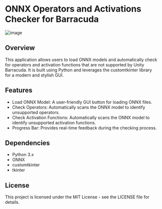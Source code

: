# ONNX Operators and Activations Checker for Barracuda

![image](https://github.com/s4k10503/ONNX-Operators-and-Activations-Checker-for-Barracuda/assets/50241623/d934aa46-75aa-488b-b5c3-97e2d8292ab1)

## Overview

This application allows users to load ONNX models and automatically check for operators and activation functions that are not supported by Unity Barracuda. It is built using Python and leverages the customtkinter library for a modern and stylish GUI.

## Features

- Load ONNX Model: A user-friendly GUI button for loading ONNX files.
- Check Operators: Automatically scans the ONNX model to identify unsupported operators.
- Check Activation Functions: Automatically scans the ONNX model to identify unsupported activation functions.
- Progress Bar: Provides real-time feedback during the checking process.

## Dependencies

- Python 3.x
- ONNX
- customtkinter
- tkinter

## License

This project is licensed under the MIT License - see the LICENSE file for details.
